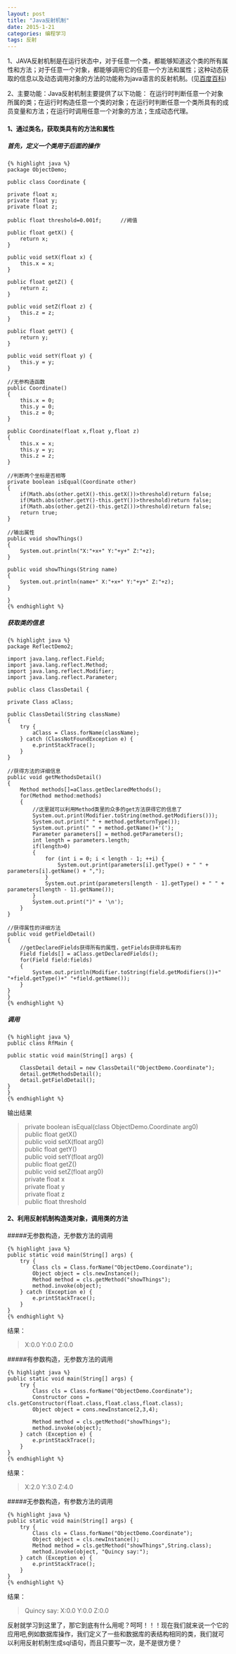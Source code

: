 ```yaml
---
layout: post
title: "Java反射机制"
date: 2015-1-21
categories: 编程学习
tags: 反射
---
```


1、JAVA反射机制是在运行状态中，对于任意一个类，都能够知道这个类的所有属性和方法；对于任意一个对象，都能够调用它的任意一个方法和属性；这种动态获取的信息以及动态调用对象的方法的功能称为java语言的反射机制。(见[百度百科](http://baike.baidu.com/link?url=CZJ5OEZfwEm7bd7DgdH2I1khOlIOE5e939tt56wxMzf-U9WKvD9ofvukOMCiHIekfoRp48Z2gxjN3dQNg352rq))  

<!-- more -->

2、主要功能：Java反射机制主要提供了以下功能： 在运行时判断任意一个对象所属的类；在运行时构造任意一个类的对象；在运行时判断任意一个类所具有的成员变量和方法；在运行时调用任意一个对象的方法；生成动态代理。  

#### 1、通过类名，获取类具有的方法和属性

##### 首先，定义一个类用于后面的操作

	{% highlight java %}
	package ObjectDemo;

	public class Coordinate {

    private float x;
    private float y;
    private float z;

    public float threshold=0.001f;      //阙值

    public float getX() {
        return x;
    }

    public void setX(float x) {
        this.x = x;
    }

    public float getZ() {
        return z;
    }

    public void setZ(float z) {
        this.z = z;
    }

    public float getY() {
        return y;
    }

    public void setY(float y) {
        this.y = y;
    }

	//无参构造函数
    public Coordinate()
    {
        this.x = 0;
        this.y = 0;
        this.z = 0;
    }

    public Coordinate(float x,float y,float z)
    {
        this.x = x;
        this.y = y;
        this.z = z;
    }

    //判断两个坐标是否相等
    private boolean isEqual(Coordinate other)
    {
        if(Math.abs(other.getX()-this.getX())>threshold)return false;
        if(Math.abs(other.getY()-this.getY())>threshold)return false;
        if(Math.abs(other.getZ()-this.getZ())>threshold)return false;
        return true;
    }

	//输出属性
    public void showThings()
    {
        System.out.println("X:"+x+" Y:"+y+" Z:"+z);
    }

	public void showThings(String name)
    {
        System.out.println(name+" X:"+x+" Y:"+y+" Z:"+z);
    }

	}
	{% endhighlight %}

##### 获取类的信息

	{% highlight java %}
    package ReflectDemo2;

	import java.lang.reflect.Field;
	import java.lang.reflect.Method;
	import java.lang.reflect.Modifier;
	import java.lang.reflect.Parameter;

	public class ClassDetail {

    private Class aClass;

    public ClassDetail(String className)
    {
        try {
            aClass = Class.forName(className);
        } catch (ClassNotFoundException e) {
            e.printStackTrace();
        }
    }

    //获得方法的详细信息
    public void getMethodsDetail()
    {
        Method methods[]=aClass.getDeclaredMethods();
        for(Method method:methods)
        {
            //这里就可以利用Method类里的众多的get方法获得它的信息了
            System.out.print(Modifier.toString(method.getModifiers()));
            System.out.print(" " + method.getReturnType());
            System.out.print(" " + method.getName()+'(');
            Parameter parameters[] = method.getParameters();
            int length = parameters.length;
            if(length>0)
            {
                for (int i = 0; i < length - 1; ++i) {
                    System.out.print(parameters[i].getType() + " " + parameters[i].getName() + ",");
                }
                System.out.print(parameters[length - 1].getType() + " " + parameters[length - 1].getName());
            }
            System.out.print(")" + '\n');
        }
    }

    //获得属性的详细方法
    public void getFieldDetail()
    {
        //getDeclaredFields获得所有的属性，getFields获得非私有的
        Field fields[] = aClass.getDeclaredFields();
        for(Field field:fields)
        {
            System.out.println(Modifier.toString(field.getModifiers())+" "+field.getType()+" "+field.getName());
        }
    }
	}
	{% endhighlight %}

##### 调用
	
	{% highlight java %}
    public class RfMain {

    public static void main(String[] args) {

        ClassDetail detail = new ClassDetail("ObjectDemo.Coordinate");
        detail.getMethodsDetail();
        detail.getFieldDetail();
    }
	}
	{% endhighlight %}

输出结果

> private boolean isEqual(class ObjectDemo.Coordinate arg0)  
> public float getX()  
> public void setX(float arg0)  
> public float getY()  
> public void setY(float arg0)  
> public float getZ()  
> public void setZ(float arg0)  
> private float x  
> private float y  
> private float z  
> public float threshold  

#### 2、利用反射机制构造类对象，调用类的方法

#####无参数构造，无参数方法的调用
	
	{% highlight java %}
    public static void main(String[] args) { 
        try {
            Class cls = Class.forName("ObjectDemo.Coordinate");
            Object object = cls.newInstance();
            Method method = cls.getMethod("showThings");
            method.invoke(object);
        } catch (Exception e) {
            e.printStackTrace();
        }
    }
	{% endhighlight %}

结果：  

>X:0.0 Y:0.0 Z:0.0

#####有参数构造，无参数方法的调用

	{% highlight java %}
    public static void main(String[] args) {
        try {
            Class cls = Class.forName("ObjectDemo.Coordinate");
            Constructor cons = cls.getConstructor(float.class,float.class,float.class);
            Object object = cons.newInstance(2,3,4);

            Method method = cls.getMethod("showThings");
            method.invoke(object);
        } catch (Exception e) {
            e.printStackTrace();
        }
    }
	{% endhighlight %}

结果：  

>X:2.0 Y:3.0 Z:4.0

#####无参数构造，有参数方法的调用

	{% highlight java %}
    public static void main(String[] args) {
        try {
            Class cls = Class.forName("ObjectDemo.Coordinate");
            Object object = cls.newInstance();
            Method method = cls.getMethod("showThings",String.class);
            method.invoke(object, "Quincy say:");
        } catch (Exception e) {
            e.printStackTrace();
        }
    }
	{% endhighlight %}

结果：  

>Quincy say: X:0.0 Y:0.0 Z:0.0

反射就学习到这里了，那它到底有什么用呢？呵呵！！！现在我们就来说一个它的应用吧,例如数据库操作，我们定义了一些和数据库的表结构相同的类，我们就可以利用反射机制生成sql语句，而且只要写一次，是不是很方便？